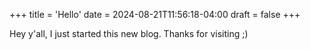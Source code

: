 +++
title = 'Hello'
date = 2024-08-21T11:56:18-04:00
draft = false
+++

Hey y'all, I just started this new blog. Thanks for visiting ;)